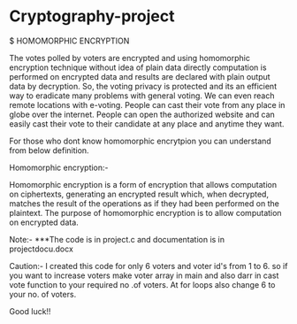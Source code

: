 # Cryptography-project

$ HOMOMORPHIC ENCRYPTION

The votes polled by voters are encrypted and using homomorphic encryption technique without idea of plain data directly computation is performed on encrypted data and results are declared with plain output data by decryption. So, the voting privacy is protected and its an efficient way to eradicate many problems with general voting. We can even reach remote locations with e-voting. People can cast their vote from any place in globe over the internet. People can open the authorized website and can easily cast their vote to their candidate at any place and anytime they want.

For those who dont know homomorphic encrytpion you can understand from below definition.

Homomorphic encryption:-

Homomorphic encryption is a form of encryption that allows computation on ciphertexts, generating an encrypted result which, when decrypted, matches the result of the operations as if they had been performed on the plaintext. The purpose of homomorphic encryption is to allow computation on encrypted data.

 Note:- ***The code is in project.c and documentation is in projectdocu.docx

Caution:- I created this code for only 6 voters and voter id's from 1 to 6. so if you want to increase voters make voter array in main and also darr in cast vote function to your required no .of voters. At for loops also change 6 to your no. of voters.

Good luck!!
